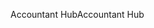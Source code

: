 <span data-ttu-id="15b67-101">Accountant Hub</span><span class="sxs-lookup"><span data-stu-id="15b67-101">Accountant Hub</span></span>
